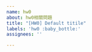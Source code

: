 ```yaml
---
name: hw0
about: hw0相關問題
title: "[HW0] Default titile"
labels: 'hw0 :baby_bottle:'
assignees: ''

---
```



